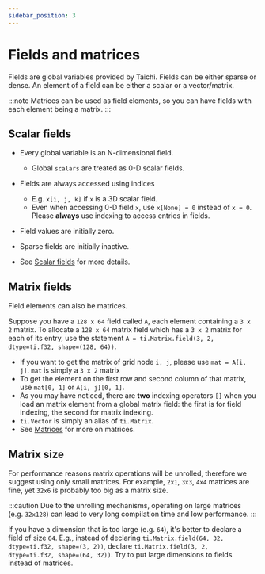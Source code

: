 ```yaml
---
sidebar_position: 3
---
```


# Fields and matrices

Fields are global variables provided by Taichi. Fields can be either
sparse or dense. An element of a field can be either a scalar or a
vector/matrix.

:::note
Matrices can be used as field elements, so you can have fields with each
element being a matrix.
:::

## Scalar fields

- Every global variable is an N-dimensional field.

  - Global `scalars` are treated as 0-D scalar fields.

- Fields are always accessed using indices

  - E.g. `x[i, j, k]` if `x` is a 3D scalar field.
  - Even when accessing 0-D field `x`, use `x[None] = 0` instead of `x = 0`. Please **always** use indexing to access entries in fields.

- Field values are initially zero.

- Sparse fields are initially inactive.

- See [Scalar fields](lang-api/scalar_field.md) for more details.

## Matrix fields

Field elements can also be matrices.

Suppose you have a `128 x 64` field called `A`, each element containing
a `3 x 2` matrix. To allocate a `128 x 64` matrix field which has a
`3 x 2` matrix for each of its entry, use the statement
`A = ti.Matrix.field(3, 2, dtype=ti.f32, shape=(128, 64))`.

- If you want to get the matrix of grid node `i, j`, please use
  `mat = A[i, j]`. `mat` is simply a `3 x 2` matrix
- To get the element on the first row and second column of that
  matrix, use `mat[0, 1]` or `A[i, j][0, 1]`.
- As you may have noticed, there are **two** indexing operators `[]`
  when you load an matrix element from a global matrix field: the
  first is for field indexing, the second for matrix indexing.
- `ti.Vector` is simply an alias of `ti.Matrix`.
- See [Matrices](lang-api/matrix.md) for more on matrices.

## Matrix size

For performance reasons matrix operations will be unrolled, therefore we
suggest using only small matrices. For example, `2x1`, `3x3`, `4x4`
matrices are fine, yet `32x6` is probably too big as a matrix size.

:::caution
Due to the unrolling mechanisms, operating on large matrices (e.g.
`32x128`) can lead to very long compilation time and low performance.
:::

If you have a dimension that is too large (e.g. `64`), it's better to
declare a field of size `64`. E.g., instead of declaring
`ti.Matrix.field(64, 32, dtype=ti.f32, shape=(3, 2))`, declare
`ti.Matrix.field(3, 2, dtype=ti.f32, shape=(64, 32))`. Try to put large
dimensions to fields instead of matrices.
